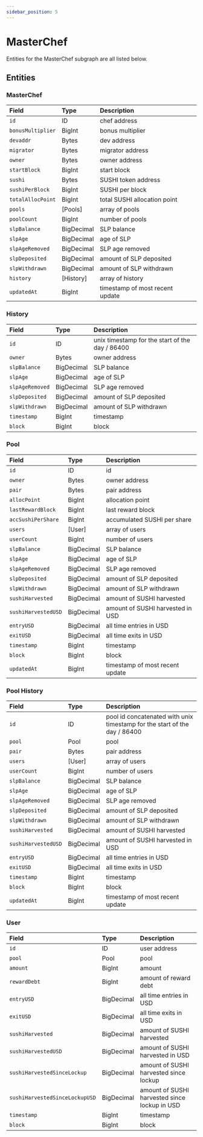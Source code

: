 ```yaml
---
sidebar_position: 5
---
```


# MasterChef

Entities for the MasterChef subgraph are all listed below.

## Entities

### MasterChef

| Field             | Type       | Description                     |
| :---------------- | :--------- | :------------------------------ |
| `id`              | ID         | chef address                    |
| `bonusMultiplier` | BigInt     | bonus multiplier                |
| `devaddr`         | Bytes      | dev address                     |
| `migrator`        | Bytes      | migrator address                |
| `owner`           | Bytes      | owner address                   |
| `startBlock`      | BigInt     | start block                     |
| `sushi`           | Bytes      | SUSHI token address             |
| `sushiPerBlock`   | BigInt     | SUSHI per block                 |
| `totalAllocPoint` | BigInt     | total SUSHI allocation point    |
| `pools`           | [Pools]    | array of pools                  |
| `poolCount`       | BigInt     | number of pools                 |
| `slpBalance`      | BigDecimal | SLP balance                     |
| `slpAge`          | BigDecimal | age of SLP                      |
| `slpAgeRemoved`   | BigDecimal | SLP age removed                 |
| `slpDeposited`    | BigDecimal | amount of SLP deposited         |
| `slpWithdrawn`    | BigDecimal | amount of SLP withdrawn         |
| `history`         | [History]  | array of history                |
| `updatedAt`       | BigInt     | timestamp of most recent update |

### History

| Field           | Type       | Description                                     |
| :-------------- | :--------- | :---------------------------------------------- |
| `id`            | ID         | unix timestamp for the start of the day / 86400 |
| `owner`         | Bytes      | owner address                                   |
| `slpBalance`    | BigDecimal | SLP balance                                     |
| `slpAge`        | BigDecimal | age of SLP                                      |
| `slpAgeRemoved` | BigDecimal | SLP age removed                                 |
| `slpDeposited`  | BigDecimal | amount of SLP deposited                         |
| `slpWithdrawn`  | BigDecimal | amount of SLP withdrawn                         |
| `timestamp`     | BigInt     | timestamp                                       |
| `block`         | BigInt     | block                                           |

### Pool

| Field               | Type       | Description                      |
| :------------------ | :--------- | :------------------------------- |
| `id`                | ID         | id                               |
| `owner`             | Bytes      | owner address                    |
| `pair`              | Bytes      | pair address                     |
| `allocPoint`        | BigInt     | allocation point                 |
| `lastRewardBlock`   | BigInt     | last reward block                |
| `accSushiPerShare`  | BigInt     | accumulated SUSHI per share      |
| `users`             | [User]     | array of users                   |
| `userCount`         | BigInt     | number of users                  |
| `slpBalance`        | BigDecimal | SLP balance                      |
| `slpAge`            | BigDecimal | age of SLP                       |
| `slpAgeRemoved`     | BigDecimal | SLP age removed                  |
| `slpDeposited`      | BigDecimal | amount of SLP deposited          |
| `slpWithdrawn`      | BigDecimal | amount of SLP withdrawn          |
| `sushiHarvested`    | BigDecimal | amount of SUSHI harvested        |
| `sushiHarvestedUSD` | BigDecimal | amount of SUSHI harvested in USD |
| `entryUSD`          | BigDecimal | all time entries in USD          |
| `exitUSD`           | BigDecimal | all time exits in USD            |
| `timestamp`         | BigInt     | timestamp                        |
| `block`             | BigInt     | block                            |
| `updatedAt`         | BigInt     | timestamp of most recent update  |

### Pool History

| Field               | Type       | Description                                                               |
| :------------------ | :--------- | :------------------------------------------------------------------------ |
| `id`                | ID         | pool id concatenated with unix timestamp for the start of the day / 86400 |
| `pool`              | Pool       | pool                                                                      |
| `pair`              | Bytes      | pair address                                                              |
| `users`             | [User]     | array of users                                                            |
| `userCount`         | BigInt     | number of users                                                           |
| `slpBalance`        | BigDecimal | SLP balance                                                               |
| `slpAge`            | BigDecimal | age of SLP                                                                |
| `slpAgeRemoved`     | BigDecimal | SLP age removed                                                           |
| `slpDeposited`      | BigDecimal | amount of SLP deposited                                                   |
| `slpWithdrawn`      | BigDecimal | amount of SLP withdrawn                                                   |
| `sushiHarvested`    | BigDecimal | amount of SUSHI harvested                                                 |
| `sushiHarvestedUSD` | BigDecimal | amount of SUSHI harvested in USD                                          |
| `entryUSD`          | BigDecimal | all time entries in USD                                                   |
| `exitUSD`           | BigDecimal | all time exits in USD                                                     |
| `timestamp`         | BigInt     | timestamp                                                                 |
| `block`             | BigInt     | block                                                                     |
| `updatedAt`         | BigInt     | timestamp of most recent update                                           |

### User

| Field                          | Type       | Description                                   |
| :----------------------------- | :--------- | :-------------------------------------------- |
| `id`                           | ID         | user address                                  |
| `pool`                         | Pool       | pool                                          |
| `amount`                       | BigInt     | amount                                        |
| `rewardDebt`                   | BigInt     | amount of reward debt                         |
| `entryUSD`                     | BigDecimal | all time entries in USD                       |
| `exitUSD`                      | BigDecimal | all time exits in USD                         |
| `sushiHarvested`               | BigDecimal | amount of SUSHI harvested                     |
| `sushiHarvestedUSD`            | BigDecimal | amount of SUSHI harvested in USD              |
| `sushiHarvestedSinceLockup`    | BigDecimal | amount of SUSHI harvested since lockup        |
| `sushiHarvestedSinceLockupUSD` | BigDecimal | amount of SUSHI harvested since lockup in USD |
| `timestamp`                    | BigInt     | timestamp                                     |
| `block`                        | BigInt     | block                                         |
